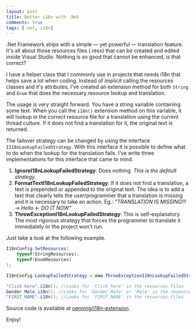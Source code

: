 ```yaml
---
layout: post
title: Better i18n with .Net
comments: true
tags: [.net, i18n]
---
```


.Net Framework ships with a simple — yet powerful — translation feature. It's all about those resources files (.resx) that can be created and edited inside Visual Studio. Nothing is so good that cannot be enhanced, is that correct?

I have a helper class that I commonly use in projects that needs i18n that helps save a lot when coding. Instead of implicit calling the resources classes and it's attributes, I've created an extension method for both `String` and `Enum` that does the necessary resource lookup and translation.

The usage is very straight forward. You have a string variable containing some text. When you call the `i18n()` extension method on this variable, it will lookup in the correct resource file for a translation using the current thread culture. If it does not find a translation for it, the original text is returned.

The failover strategy can be changed by using the interface `II18nLookupFailedStrategy`. With this interface it is possible to define what to do when the lookup for the translation fails. I've write three implementations for this interface that came to mind.

1. **IgnoreI18nLookupFailedStrategy**: Does nothing. *This is the default strategy.*
2. **FormatTextI18nLookupFailedStrategy**: If it does not find a translation, a text is prepended or appended to the original text. The idea is to add a text that clearly tells the user/programmer that a translation is missing and it is necessary to take an action. Eg.: *"TRANSLATION IS MISSING!!! -> Hello <- DO IT NOW"*
3. **ThrowExceptionI18nLookupFailedStrategy**: This is self-explanatory. The most rigorous strategy that forces the programmer to translate it immediately or the project won't run.

Just take a look at the following example.

~~~csharp
I18nConfig.SetResources(
    typeof(StringResources),
    typeof(EnumResources)
);

I18nConfig.LookupFailedStrategy = new ThrowExceptionI18nLookupFailedStrategy();

"Click here".i18n(); //Looks for 'Click_here' in the resources files
Gender.Male.i18n(); //Looks for 'Gender_Male' or 'Male' in the resources files
"FIRST_NAME".i18n(); //Looks for 'FIRST_NAME' in the resources files
~~~

Source code is available at [oenning/i18n-extension](https://github.com/oenning/i18n-extension).

Enjoy!